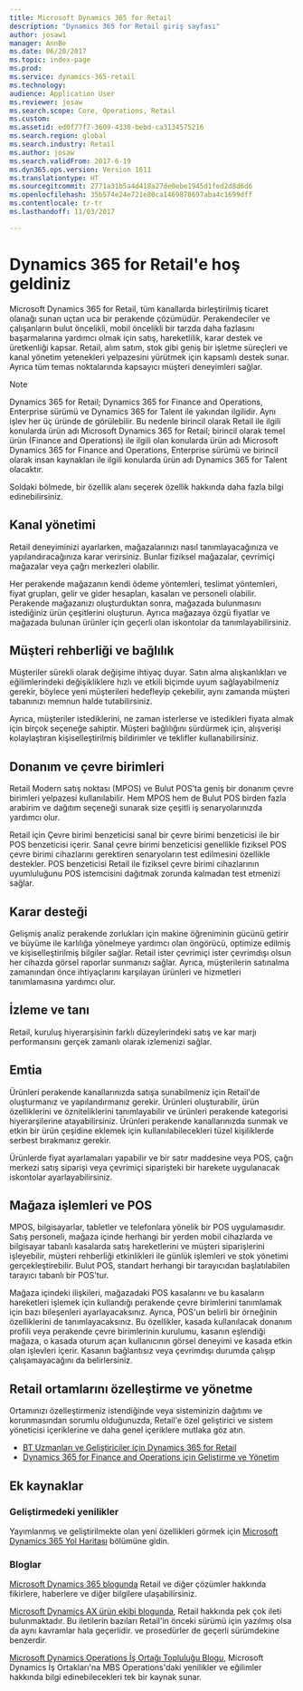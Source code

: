 ```yaml
---
title: Microsoft Dynamics 365 for Retail
description: "Dynamics 365 for Retail giriş sayfası"
author: josaw1
manager: AnnBe
ms.date: 06/20/2017
ms.topic: index-page
ms.prod: 
ms.service: dynamics-365-retail
ms.technology: 
audience: Application User
ms.reviewer: josaw
ms.search.scope: Core, Operations, Retail
ms.custom: 
ms.assetid: ed0f77f7-3609-4330-bebd-ca3134575216
ms.search.region: global
ms.search.industry: Retail
ms.author: josaw
ms.search.validFrom: 2017-6-19
ms.dyn365.ops.version: Version 1611
ms.translationtype: HT
ms.sourcegitcommit: 2771a31b5a4d418a27de0ebe1945d1fed2d8d6d6
ms.openlocfilehash: 35b574e24e721e80ca1469878697aba4c1699dff
ms.contentlocale: tr-tr
ms.lasthandoff: 11/03/2017

---
```


# <a name="welcome-to-dynamics-365-for-retail"></a>Dynamics 365 for Retail'e hoş geldiniz

Microsoft Dynamics 365 for Retail, tüm kanallarda birleştirilmiş ticaret olanağı sunan uçtan uca bir perakende çözümüdür. Perakendeciler ve çalışanların bulut öncelikli, mobil öncelikli bir tarzda daha fazlasını başarmalarına yardımcı olmak için satış, hareketlilik, karar destek ve üretkenliği kapsar. Retail, alım satım, stok gibi geniş bir işletme süreçleri ve kanal yönetim yetenekleri yelpazesini yürütmek için kapsamlı destek sunar. Ayrıca tüm temas noktalarında kapsayıcı müşteri deneyimleri sağlar.

> [!NOTE] 
> Dynamics 365 for Retail; Dynamics 365 for Finance and Operations, Enterprise sürümü ve Dynamics 365 for Talent ile yakından ilgilidir. Aynı işlev her üç üründe de görülebilir. Bu nedenle birincil olarak Retail ile ilgili konularda ürün adı Microsoft Dynamics 365 for Retail; birincil olarak temel ürün (Finance and Operations) ile ilgili olan konularda ürün adı Microsoft Dynamics 365 for Finance and Operations, Enterprise sürümü ve birincil olarak insan kaynakları ile ilgili konularda ürün adı Dynamics 365 for Talent olacaktır. 

Soldaki bölmede, bir özellik alanı seçerek özellik hakkında daha fazla bilgi edinebilirsiniz.

## <a name="channel-management"></a>Kanal yönetimi
Retail deneyiminizi ayarlarken, mağazalarınızı nasıl tanımlayacağınıza ve yapılandıracağınıza karar verirsiniz. Bunlar fiziksel mağazalar, çevrimiçi mağazalar veya çağrı merkezleri olabilir.

Her perakende mağazanın kendi ödeme yöntemleri, teslimat yöntemleri, fiyat grupları, gelir ve gider hesapları, kasaları ve personeli olabilir. Perakende mağazanızı oluşturduktan sonra, mağazada bulunmasını istediğiniz ürün çeşitlerini oluşturun. Ayrıca mağazaya özgü fiyatlar ve mağazada bulunan ürünler için geçerli olan iskontolar da tanımlayabilirsiniz.

## <a name="clienteling-and-loyalty"></a>Müşteri rehberliği ve bağlılık
Müşteriler sürekli olarak değişime ihtiyaç duyar. Satın alma alışkanlıkları ve eğilimlerindeki değişikliklere hızlı ve etkili biçimde uyum sağlayabilmeniz gerekir, böylece yeni müşterileri hedefleyip çekebilir, aynı zamanda müşteri tabanınızı memnun halde tutabilirsiniz.

Ayrıca, müşteriler istediklerini, ne zaman isterlerse ve istedikleri fiyata almak için birçok seçeneğe sahiptir. Müşteri bağlılığını sürdürmek için, alışverişi kolaylaştıran kişiselleştirilmiş bildirimler ve teklifler kullanabilirsiniz.

## <a name="hardware-and-peripherals"></a>Donanım ve çevre birimleri
Retail Modern satış noktası (MPOS) ve Bulut POS'ta geniş bir donanım çevre birimleri yelpazesi kullanılabilir. Hem MPOS hem de Bulut POS birden fazla arabirim ve dağıtım seçeneği sunarak size çeşitli iş senaryolarınızda yardımcı olur.

Retail için Çevre birimi benzeticisi sanal bir çevre birimi benzeticisi ile bir POS benzeticisi içerir. Sanal çevre birimi benzeticisi genellikle fiziksel POS çevre birimi cihazlarını gerektiren senaryoların test edilmesini özellikle destekler. POS benzeticisi Retail ile fiziksel çevre birimi cihazlarının uyumluluğunu POS istemcisini dağıtmak zorunda kalmadan test etmenizi sağlar.

## <a name="intelligence"></a>Karar desteği
Gelişmiş analiz perakende zorlukları için makine öğreniminin gücünü getirir ve büyüme ile karlılığa yönelmeye yardımcı olan öngörücü, optimize edilmiş ve kişiselleştirilmiş bilgiler sağlar. Retail ister çevrimiçi ister çevrimdışı olsun her cihazda görsel raporlar sunmanızı sağlar. Ayrıca, müşterilerin satınalma zamanından önce ihtiyaçlarını karşılayan ürünleri ve hizmetleri tanımlamasına yardımcı olur.

## <a name="monitoring-and-diagnosis"></a>İzleme ve tanı
Retail, kuruluş hiyerarşisinin farklı düzeylerindeki satış ve kar marjı performansını gerçek zamanlı olarak izlemenizi sağlar.

## <a name="merchandising"></a>Emtia
Ürünleri perakende kanallarınızda satışa sunabilmeniz için Retail'de oluşturmanız ve yapılandırmanız gerekir. Ürünleri oluşturabilir, ürün özelliklerini ve özniteliklerini tanımlayabilir ve ürünleri perakende kategorisi hiyerarşilerine atayabilirsiniz. Ürünleri perakende kanallarınızda sunmak ve etkin bir ürün çeşidine eklemek için kullanılabilecekleri tüzel kişiliklerde serbest bırakmanız gerekir.

Ürünlerde fiyat ayarlamaları yapabilir ve bir satır maddesine veya POS, çağrı merkezi satış siparişi veya çevrimiçi siparişteki bir harekete uygulanacak iskontolar ayarlayabilirsiniz.

## <a name="store-operations-and-pos"></a>Mağaza işlemleri ve POS
MPOS, bilgisayarlar, tabletler ve telefonlara yönelik bir POS uygulamasıdır. Satış personeli, mağaza içinde herhangi bir yerden mobil cihazlarda ve bilgisayar tabanlı kasalarda satış hareketlerini ve müşteri siparişlerini işleyebilir, müşteri rehberliği etkinlikleri ile günlük işlemleri ve stok yönetimi gerçekleştirebilir. Bulut POS, standart herhangi bir tarayıcıdan başlatılabilen tarayıcı tabanlı bir POS'tur.

Mağaza içindeki ilişkileri, mağazadaki POS kasalarını ve bu kasaların hareketleri işlemek için kullandığı perakende çevre birimlerini tanımlamak için bazı bileşenleri ayarlayacaksınız. Ayrıca, POS'un belirli bir örneğinin özelliklerini de tanımlayacaksınız. Bu özellikler, kasada kullanılacak donanım profili veya perakende çevre birimlerinin kurulumu, kasanın eşlendiği mağaza, o kasada oturum açan kullanıcının görsel deneyimi ve kasada etkin olan işlevleri içerir. Kasanın bağlantısız veya çevrimdışı durumda çalışıp çalışamayacağını da belirlersiniz.

## <a name="customize-and-administer-retail-environments"></a>Retail ortamlarını özelleştirme ve yönetme
Ortamınızı özelleştirmeniz istendiğinde veya sisteminizin dağıtımı ve korunmasından sorumlu olduğunuzda, Retail'e özel geliştirici ve sistem yöneticisi içeriklerine ve daha genel içeriklere mutlaka göz atın.

- [BT Uzmanları ve Geliştiriciler için Dynamics 365 for Retail](dev-itpro/dev-retail-home-page.md)
- [Dynamics 365 for Finance and Operations için Geliştirme ve Yönetim](../dev-itpro/dev-tools/developer-home-page.md)

## <a name="additional-resources"></a>Ek kaynaklar
### <a name="whats-new-and-in-development"></a>Geliştirmedeki yenilikler
Yayımlanmış ve geliştirilmekte olan yeni özellikleri görmek için [Microsoft Dynamics 365 Yol Haritası](https://roadmap.dynamics.com/) bölümüne gidin.

### <a name="blogs"></a>Bloglar
[Microsoft Dynamics 365 blogunda](https://community.dynamics.com/b/msftdynamicsblog) Retail ve diğer çözümler hakkında fikirlere, haberlere ve diğer bilgilere ulaşabilirsiniz.

[Microsoft Dynamics AX ürün ekibi blogunda](https://blogs.msdn.microsoft.com/dax/), Retail hakkında pek çok ileti bulunmaktadır. Bu iletilerin bazıları Retail'in önceki sürümü için yazılmış olsa da aynı kavramlar hala geçerlidir. ve prosedürler de geçerli sürümdekine benzerdir.

[Microsoft Dynamics Operations İş Ortağı Topluluğu Blogu](https://community.dynamics.com/partner/b/operationspartnercommunityblog), Microsoft Dynamics İş Ortakları'na MBS Operations'daki yenilikler ve eğilimler hakkında bilgi edinebilecekleri tek bir kaynak sunar.

